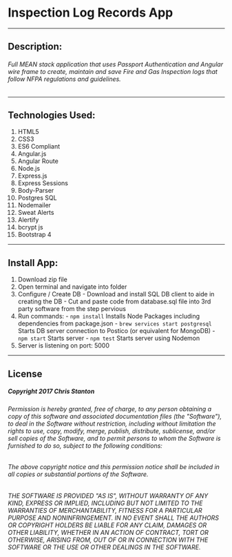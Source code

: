 
# Inspection Log Records App

---

## Description:
###### Full MEAN stack application that uses Passport Authentication and Angular wire frame to create, maintain and save Fire and Gas Inspection logs that follow NFPA regulations and guidelines.

---

## Technologies Used:
  1. HTML5
  2. CSS3
  3. ES6 Compliant
  4. Angular.js
  5. Angular Route
  6. Node.js
  7. Express.js
  8. Express Sessions
  9. Body-Parser
  10. Postgres SQL
  11. Nodemailer
  12. Sweat Alerts
  13. Alertify
  14. bcrypt js
  15. Bootstrap 4

---

## Install App:
  1. Download zip file
  2. Open terminal and navigate into folder
  3. Configure / Create DB
    - Download and install SQL DB client to aide in creating the DB
    - Cut and paste code from database.sql file into 3rd party software from the step pervious
  4. Run commands:
    - ``` npm install ``` Installs Node Packages including dependencies from package.json
    - ``` brew services start postgresql ``` Starts DB server connection to Postico (or equivalent for MongoDB)
    - ``` npm start ``` Starts server
    - ``` npm test ``` Starts server using Nodemon
  5. Server is listening on port: 5000

---

## License
##### Copyright 2017 Chris Stanton

###### Permission is hereby granted, free of charge, to any person obtaining a copy of this software and associated documentation files (the "Software"), to deal in the Software without restriction, including without limitation the rights to use, copy, modify, merge, publish, distribute, sublicense, and/or sell copies of the Software, and to permit persons to whom the Software is furnished to do so, subject to the following conditions:

###### The above copyright notice and this permission notice shall be included in all copies or substantial portions of the Software.

###### THE SOFTWARE IS PROVIDED "AS IS", WITHOUT WARRANTY OF ANY KIND, EXPRESS OR IMPLIED, INCLUDING BUT NOT LIMITED TO THE WARRANTIES OF MERCHANTABILITY, FITNESS FOR A PARTICULAR PURPOSE AND NONINFRINGEMENT. IN NO EVENT SHALL THE AUTHORS OR COPYRIGHT HOLDERS BE LIABLE FOR ANY CLAIM, DAMAGES OR OTHER LIABILITY, WHETHER IN AN ACTION OF CONTRACT, TORT OR OTHERWISE, ARISING FROM, OUT OF OR IN CONNECTION WITH THE SOFTWARE OR THE USE OR OTHER DEALINGS IN THE SOFTWARE.
